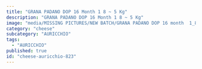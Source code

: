 ```yaml
---
title: "GRANA PADANO DOP 16 Month 1 8 ~ 5 Kg"
description: "GRANA PADANO DOP 16 Month 1 8 ~ 5 Kg"
image: "media/MISSING PICTURES/NEW BATCH/GRANA PADANO DOP 16 month  1_8 ~ 5 Kg.jpg"
category: "cheese"
subcategory: "AURICCHIO"
tags:
  - "AURICCHIO"
published: true
id: "cheese-auricchio-823"
---
```

